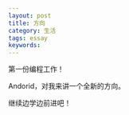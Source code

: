 ```yaml
---
layout: post
title: 方向
category: 生活
tags: essay
keywords: 
---
```


第一份编程工作！

Andorid，对我来讲一个全新的方向。

继续边学边前进吧！

